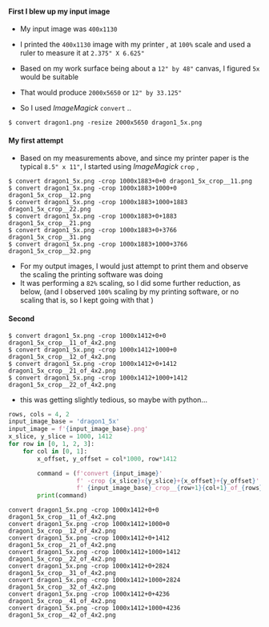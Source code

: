 #### First I blew up my input image
* My input image was `400x1130` 

* I printed the `400x1130` image with my printer , at `100%` scale and used a ruler to measure it at `2.375" X 6.625"` 
* Based on my work surface being about a `12" by 48"` canvas, I figured `5x` would be suitable
* That would produce `2000x5650` or `12" by 33.125"`

* So I used _ImageMagick_ `convert` ..
```
$ convert dragon1.png -resize 2000x5650 dragon1_5x.png
```

#### My first attempt
* Based on my measurements above, and since my printer paper is the typical `8.5" x 11"`, I started using _ImageMagick_ `crop` , 

```
$ convert dragon1_5x.png -crop 1000x1883+0+0 dragon1_5x_crop__11.png
$ convert dragon1_5x.png -crop 1000x1883+1000+0 dragon1_5x_crop__12.png
$ convert dragon1_5x.png -crop 1000x1883+1000+1883 dragon1_5x_crop__22.png
$ convert dragon1_5x.png -crop 1000x1883+0+1883 dragon1_5x_crop__21.png
$ convert dragon1_5x.png -crop 1000x1883+0+3766 dragon1_5x_crop__31.png
$ convert dragon1_5x.png -crop 1000x1883+1000+3766 dragon1_5x_crop__32.png
```
* For my output images, I would just attempt to print them and observe the scaling the printing software was doing
* It was performing a `82%` scaling, so I did some further reduction, as below, (and I observed `100%` scaling by my printing software, or no scaling that is, so I kept going with that )

#### Second
```
$ convert dragon1_5x.png -crop 1000x1412+0+0 dragon1_5x_crop__11_of_4x2.png
$ convert dragon1_5x.png -crop 1000x1412+1000+0 dragon1_5x_crop__12_of_4x2.png
$ convert dragon1_5x.png -crop 1000x1412+0+1412 dragon1_5x_crop__21_of_4x2.png
$ convert dragon1_5x.png -crop 1000x1412+1000+1412 dragon1_5x_crop__22_of_4x2.png
```

* this was getting slightly tedious, so maybe with python...

```python
rows, cols = 4, 2
input_image_base = 'dragon1_5x'
input_image = f'{input_image_base}.png'
x_slice, y_slice = 1000, 1412
for row in [0, 1, 2, 3]:
    for col in [0, 1]:
        x_offset, y_offset = col*1000, row*1412

        command = (f'convert {input_image}'
                   f' -crop {x_slice}x{y_slice}+{x_offset}+{y_offset}'
                   f' {input_image_base}_crop__{row+1}{col+1}_of_{rows}x{cols}.png')
        print(command)
```
```
convert dragon1_5x.png -crop 1000x1412+0+0 dragon1_5x_crop__11_of_4x2.png
convert dragon1_5x.png -crop 1000x1412+1000+0 dragon1_5x_crop__12_of_4x2.png
convert dragon1_5x.png -crop 1000x1412+0+1412 dragon1_5x_crop__21_of_4x2.png
convert dragon1_5x.png -crop 1000x1412+1000+1412 dragon1_5x_crop__22_of_4x2.png
convert dragon1_5x.png -crop 1000x1412+0+2824 dragon1_5x_crop__31_of_4x2.png
convert dragon1_5x.png -crop 1000x1412+1000+2824 dragon1_5x_crop__32_of_4x2.png
convert dragon1_5x.png -crop 1000x1412+0+4236 dragon1_5x_crop__41_of_4x2.png
convert dragon1_5x.png -crop 1000x1412+1000+4236 dragon1_5x_crop__42_of_4x2.png
```
